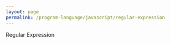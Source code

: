 ```yaml
---
layout: page
permalink: /program-language/javascript/regular-expression
---
```


Regular Expression
